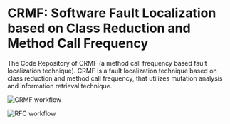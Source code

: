 # CRMF: Software Fault Localization based on Class Reduction and Method Call Frequency
The Code Repository of CRMF (a method call frequency based fault localization technique).
CRMF is a fault localization technique based on class reduction and method call frequency, that utilizes mutation analysis and information retrieval technique.

![CRMF workflow](https://www.hualigs.cn/image/61d4410445528.jpg)

![RFC workflow](https://www.hualigs.cn/image/61d452409e798.jpg)
